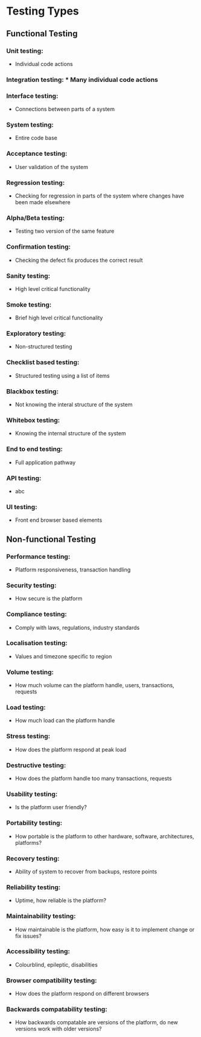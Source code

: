 # Testing Types

## Functional Testing

### Unit testing:
  * Individual code actions

### Integration testing:  * Many individual code actions

### Interface testing:
  * Connections between parts of a system

### System testing:
  * Entire code base

### Acceptance testing:
  * User validation of the system

### Regression testing:
  * Checking for regression in parts of the system where changes have been made elsewhere

### Alpha/Beta testing: 
  * Testing two version of the same feature

### Confirmation testing:
  * Checking the defect fix produces the correct result

### Sanity testing:
  * High level critical functionality

### Smoke testing: 
  * Brief high level critical functionality

### Exploratory testing:
  * Non-structured testing

### Checklist based testing:
  * Structured testing using a list of items

### Blackbox testing:
  * Not knowing the interal structure of the system

### Whitebox testing:
  * Knowing the internal structure of the system

### End to end testing:
  * Full application pathway

### API testing:
  * abc

### UI testing:
  * Front end browser based elements

## Non-functional Testing

### Performance testing:
  * Platform responsiveness, transaction handling

### Security testing:
  * How secure is the platform

### Compliance testing:
  * Comply with laws, regulations, industry standards

### Localisation testing:
  * Values and timezone specific to region

### Volume testing:
  * How much volume can the platform handle, users, transactions, requests

### Load testing:
  * How much load can the platform handle

### Stress testing:
  * How does the platform respond at peak load

### Destructive testing:
  * How does the platform handle too many transactions, requests

### Usability testing:
  * Is the platform user friendly?

### Portability testing:
  * How portable is the platform to other hardware, software, architectures, platforms?

### Recovery testing:
  * Ability of system to recover from backups, restore points

### Reliability testing:
  * Uptime, how reliable is the platform?

### Maintainability testing:
  * How maintainable is the platform, how easy is it to implement change or fix issues?

### Accessibility testing:
  * Colourblind, epileptic, disabilities

### Browser compatibility testing:
  * How does the platform respond on different browsers

### Backwards compatability testing:
  * How backwards compatable are versions of the platform, do new versions work with older versions?